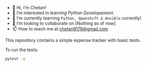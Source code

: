 - 👋 Hi, I’m Chetan!
- 👀 I’m interested in *learning Python Developement*.
- 🌱 I’m currently learning `Python, Openshift & Ansible` currently!
- 💝 I’m looking to collaborate on [Nothing as of now]
- 📫 How to reach me at chetan8178@gmail.com

This repository contains a simple expense tracker with basic tests.

To run the tests:

```bash
pytest -q
```
